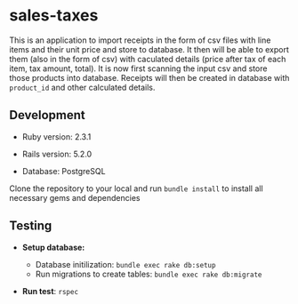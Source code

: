# sales-taxes

This is an application to import receipts in the form of csv files with line items and their unit price and store to database. It then will be able to export them (also in the form of csv) with caculated details (price after tax of each item, tax amount, total). It is now first scanning the input csv and store those products into database. Receipts will then be created in database with ```product_id``` and other calculated details.

## Development

* Ruby version: 2.3.1

* Rails version: 5.2.0

* Database: PostgreSQL

Clone the repository to your local and run `bundle install` to install all necessary gems and dependencies

## Testing

- **Setup database:**

	- Database initilization: ```bundle exec rake db:setup```
	- Run migrations to create tables: ```bundle exec rake db:migrate```

- **Run test**: ```rspec```

